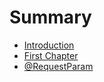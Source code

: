 # Summary

* [Introduction](README.md)
* [First Chapter](chapter1.md)
* [@RequestParam](requestparam.md)

